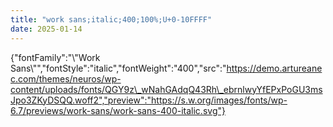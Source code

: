 ```yaml
---
title: "work sans;italic;400;100%;U+0-10FFFF"
date: 2025-01-14
---
```


{"fontFamily":"\\"Work Sans\\"","fontStyle":"italic","fontWeight":"400","src":"https://demo.artureanec.com/themes/neuros/wp-content/uploads/fonts/QGY9z\_wNahGAdqQ43Rh\_ebrnlwyYfEPxPoGU3msJpo3ZKyDSQQ.woff2","preview":"https://s.w.org/images/fonts/wp-6.7/previews/work-sans/work-sans-400-italic.svg"}

